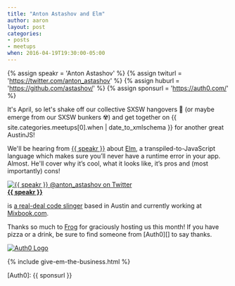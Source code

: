 ```yaml
---
title: "Anton Astashov and Elm"
author: aaron
layout: post
categories:
- posts
- meetups
when: 2016-04-19T19:30:00-05:00
---
```


{% assign speakr = 'Anton Astashov' %}
{% assign twiturl = 'https://twitter.com/anton_astashov' %}
{% assign huburl = 'https://github.com/astashov/' %}
{% assign sponsurl = 'https://auth0.com/' %}

It's April, so let's shake off our collective SXSW hangovers 🍻 (or maybe emerge from our SXSW bunkers ☢️) and get together on <x-date>{{ site.categories.meetups[0].when | date_to_xmlschema }}</x-date> for another great AustinJS!

We'll be hearing from <a href="{{ twiturl }}">{{ speakr }}</a> about <a href="http://elm-lang.org/">Elm</a>, a transpiled-to-JavaScript language which makes sure you’ll never have a runtime error in your app. Almost. He'll cover why it’s cool, what it looks like, it’s pros and (most importantly) cons!

<div class="media-object speaker-bio">
  <a href="{{ twiturl }}">
    <img alt="{{ speakr }} @anton_astashov on Twitter"
      src="https://avatars3.githubusercontent.com/u/12795?v=3&s=400" />
  </a>
  <div>
  <a href="{{ twiturl }}"><strong>{{ speakr }}</strong></a>

  is <a href="{{ huburl }}">a real-deal code slinger</a> based in Austin and
  currently working at <a href="http://www.mixbook.com">Mixbook.com</a>.
  </div>
</div>

Thanks so much to [Frog][] for graciously hosting us this month! If you have pizza or a drink, be sure to find someone from [Auth0][] to say thanks.

<div class="sponsor-logo">
  <a href="{{ sponsurl }}">
    <img src="https://upload.wikimedia.org/wikipedia/en/5/5e/Auth0_Logo.png" alt="Auth0 Logo" />
  </a>
</div>

{% include give-em-the-business.html %}

[Frog]: http://www.frogdesign.com/contact/austin.html
[Auth0]: {{ sponsurl }}
